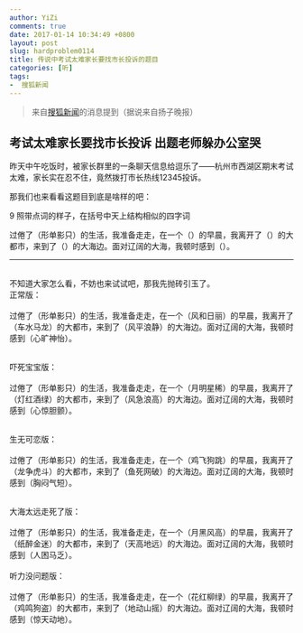```yaml
---
author: YiZi
comments: true
date: 2017-01-14 10:34:49 +0800
layout: post
slug: hardproblem0114
title: 传说中考试太难家长要找市长投诉的题目
categories: [听]
tags:
-  搜狐新闻
---
```

<div class="quote"> <blockquote>
    	来自<a href="http://news.sohu.com/20170113/n478645832.shtml">搜狐新闻</a>的消息提到（据说来自扬子晚报）
    </blockquote>
</div>

## 考试太难家长要找市长投诉 出题老师躲办公室哭

昨天中午吃饭时，被家长群里的一条聊天信息给逗乐了——杭州市西湖区期末考试太难，家长实在忍不住，竟然拨打市长热线12345投诉。

<div class="readreview">
那我们也来看看这题目到底是啥样的吧：
</div>

9 照带点词的样子，在括号中天上结构相似的四字词

过倦了（形单影只）的生活，我准备走走，在一个（）的早晨，我离开了（）的大都市，来到了（）的大海边。面对辽阔的大海，我顿时感到（）。

<hr/>
<div class="commentsonquote">
<br/>
不知道大家怎么看，不妨也来试试吧，那我先抛砖引玉了。
<br/>
正常版：<br/>
<br/>
过倦了（形单影只）的生活，我准备走走，在一个（风和日丽）的早晨，我离开了（车水马龙）的大都市，来到了（风平浪静）的大海边。面对辽阔的大海，我顿时感到（心旷神怡）。<br/>
<br/>

吓死宝宝版：<br/>
<br/>
过倦了（形单影只）的生活，我准备走走，在一个（月明星稀）的早晨，我离开了（灯红酒绿）的大都市，来到了（风急浪高）的大海边。面对辽阔的大海，我顿时感到（心惊胆颤）。<br/>
<br/>

生无可恋版：<br/>
<br/>
过倦了（形单影只）的生活，我准备走走，在一个（鸡飞狗跳）的早晨，我离开了（龙争虎斗）的大都市，来到了（鱼死网破）的大海边。面对辽阔的大海，我顿时感到（胸闷气短）。<br/>

<br/>
大海太远走死了版：<br/>
<br/>
过倦了（形单影只）的生活，我准备走走，在一个（月黑风高）的早晨，我离开了（纸醉金迷）的大都市，来到了（天高地远）的大海边。面对辽阔的大海，我顿时感到（人困马乏）。<br/>
<br/>
听力没问题版：<br/>
<br/>
过倦了（形单影只）的生活，我准备走走，在一个（花红柳绿）的早晨，我离开了（鸡鸣狗盗）的大都市，来到了（地动山摇）的大海边。面对辽阔的大海，我顿时感到（惊天动地）。<br/>

</div>



